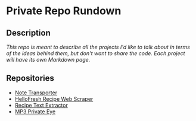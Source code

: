 # Private Repo Rundown

## Description

*This repo is meant to describe all the projects I'd like to talk about in terms of the ideas behind them, but don't want to share the code. Each project will have its own Markdown page.*



## Repositories

- [Note Transporter](projects/Note-Transporter.md)
- [HelloFresh Recipe Web Scraper](projects\Hello-Fresh-Web-Scrape.md)
- [Recipe Text Extractor](projects\Recipe-Text-Extractor.md)
- [MP3 Private Eye](projects/MP3-PrivateEye.md)

